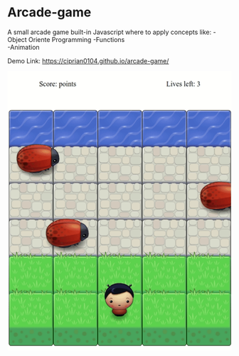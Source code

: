 # Arcade-game
A small arcade game built-in Javascript where to apply concepts like: -Object Oriente Programming 
-Functions  
-Animation 

Demo Link: 
https://ciprian0104.github.io/arcade-game/


![](arcade_game.gif)

